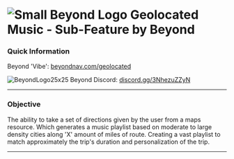 # ![Small Beyond Logo](https://user-images.githubusercontent.com/105527928/217377514-fd4d0262-ef68-4e70-abd5-d5187dc3c0fe.png) Geolocated Music - Sub-Feature by Beyond

### Quick Information
Beyond 'Vibe': [beyondnav.com/geolocated](https://www.beyondnav.com/geolocated)

![BeyondLogo25x25](https://user-images.githubusercontent.com/105527928/217377799-ce880bad-b7cd-472f-807c-68561be13079.png) Beyond Discord: [discord.gg/3NhezuZZyN](https://discord.gg/3NhezuZZyN)

---
### Objective 
The ability to take a set of directions given by the user from a maps resource. Which generates a music playlist based on moderate to large density cities along 'X' amount of miles of route. Creating a vast playlist to match approximately the trip's duration and personalization of the trip.

---

